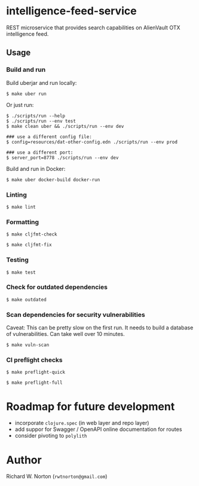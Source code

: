 # intelligence-feed-service

REST microservice that provides search capabilities on AlienVault OTX intelligence feed.

## Usage

### Build and run

Build uberjar and run locally:
```
$ make uber run
```

Or just run:
```
$ ./scripts/run --help
$ ./scripts/run --env test
$ make clean uber && ./scripts/run --env dev

### use a different config file:
$ config=resources/dat-other-config.edn ./scripts/run --env prod

### use a different port:
$ server_port=8778 ./scripts/run --env dev
```

Build and run in Docker:
```
$ make uber docker-build docker-run
```

### Linting

```
$ make lint
```

### Formatting

```
$ make cljfmt-check
```

```
$ make cljfmt-fix
```

### Testing

```
$ make test
```

### Check for outdated dependencies

```
$ make outdated
```

### Scan dependencies for security vulnerabilities

Caveat:  This can be pretty slow on the first run.  It needs to
build a database of vulnerabilities.  Can take well over 10 minutes.

```
$ make vuln-scan
```

### CI preflight checks

```
$ make preflight-quick
```

```
$ make preflight-full
```

# Roadmap for future development

- incorporate `clojure.spec` (in web layer and repo layer)
- add suppor for Swagger / OpenAPI online documentation for routes
- consider pivoting to `polylith`

# Author

Richard W. Norton (`rwtnorton@gmail.com`)
